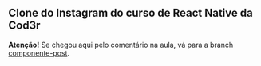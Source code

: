 ## Clone do Instagram do curso de React Native da Cod3r

**Atenção!** Se chegou aqui pelo comentário na aula, vá para a branch [componente-post](https://github.com/Gustavo-Kuze/Instagram-React-Native/tree/componente-post).
